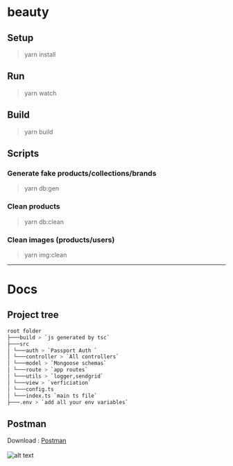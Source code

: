 # beauty

## Setup

> yarn install

## Run

> yarn watch

## Build

> yarn build

## Scripts

### Generate fake products/collections/brands

> yarn db:gen

### Clean products

> yarn db:clean

### Clean images (products/users)

> yarn img:clean

---

# Docs

## Project tree

```bash
root folder
├───build > `js generated by tsc`
├───src
│ └───auth > `Passport Auth `
│ └───controller > `All controllers`
│ └───model > `Mongoose schemas`
│ └───route > `app routes`
│ └───utils > `logger,sendgrid`
│ └───view > `verficiation`
│ └───config.ts
│ └───index.ts `main ts file`
├───.env > `add all your env variables`
```

## Postman

Download : [Postman](https://www.postman.com/downloads/)
</br>
</br>
![alt text](https://miro.medium.com/max/3416/1*Txf8ugHH_MlHPM8JU6hT5w.jpeg "Postman")
